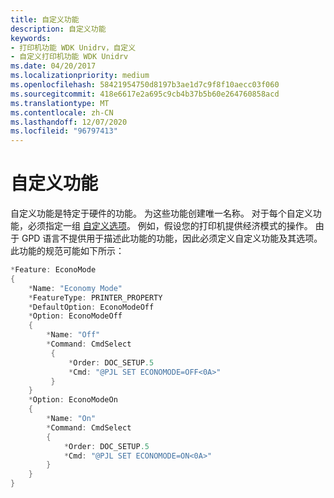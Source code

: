 ```yaml
---
title: 自定义功能
description: 自定义功能
keywords:
- 打印机功能 WDK Unidrv，自定义
- 自定义打印机功能 WDK Unidrv
ms.date: 04/20/2017
ms.localizationpriority: medium
ms.openlocfilehash: 58421954750d8197b3ae1d7c9f8f10aecc03f060
ms.sourcegitcommit: 418e6617e2a695c9cb4b37b5b60e264760858acd
ms.translationtype: MT
ms.contentlocale: zh-CN
ms.lasthandoff: 12/07/2020
ms.locfileid: "96797413"
---
```

# <a name="customized-features"></a>自定义功能





自定义功能是特定于硬件的功能。 为这些功能创建唯一名称。 对于每个自定义功能，必须指定一组 [自定义选项](customized-options.md)。 例如，假设您的打印机提供经济模式的操作。 由于 GPD 语言不提供用于描述此功能的功能，因此必须定义自定义功能及其选项。 此功能的规范可能如下所示：

```cpp
*Feature: EconoMode
{
    *Name: "Economy Mode"
    *FeatureType: PRINTER_PROPERTY
    *DefaultOption: EconoModeOff
    *Option: EconoModeOff
    {
        *Name: "Off"
        *Command: CmdSelect
         {
             *Order: DOC_SETUP.5
             *Cmd: "@PJL SET ECONOMODE=OFF<0A>"
         }
    }
    *Option: EconoModeOn
    {
        *Name: "On"
        *Command: CmdSelect
        {
            *Order: DOC_SETUP.5
            *Cmd: "@PJL SET ECONOMODE=ON<0A>"
        }
    }
}
```

 

 




